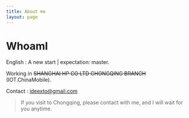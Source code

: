 ```yaml
---
title: About me
layout: page
---
```


# WhoamI

English : A new start | expectation: master.  

Working in ~~SHANGHAI HP CO LTD CHONGQING BRANCH~~ (IOT.ChinaMobile).   

Contact : ideexto@gmail.com

> If you visit to Chongqing, please contact with me, and I will wait for you anytime.
